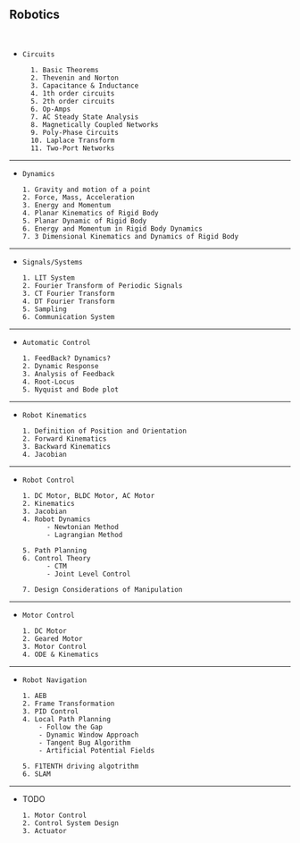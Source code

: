 ## Robotics

<br>

- `Circuits`
      
        1. Basic Theorems
        2. Thevenin and Norton
        3. Capacitance & Inductance
        4. 1th order circuits
        5. 2th order circuits      
        6. Op-Amps
        7. AC Steady State Analysis
        8. Magnetically Coupled Networks
        9. Poly-Phase Circuits
        10. Laplace Transform 
        11. Two-Port Networks
--- 

- `Dynamics`

      1. Gravity and motion of a point 
      2. Force, Mass, Acceleration 
      3. Energy and Momentum 
      4. Planar Kinematics of Rigid Body 
      5. Planar Dynamic of Rigid Body 
      6. Energy and Momentum in Rigid Body Dynamics 
      7. 3 Dimensional Kinematics and Dynamics of Rigid Body 

---

- `Signals/Systems`

      1. LIT System
      2. Fourier Transform of Periodic Signals
      3. CT Fourier Transform 
      4. DT Fourier Transform 
      5. Sampling
      6. Communication System 

---

- `Automatic Control`

      1. FeedBack? Dynamics?
      2. Dynamic Response
      3. Analysis of Feedback
      4. Root-Locus
      5. Nyquist and Bode plot

---

- `Robot Kinematics`

      1. Definition of Position and Orientation 
      2. Forward Kinematics
      3. Backward Kinematics
      4. Jacobian
      
---

- `Robot Control`
  
      1. DC Motor, BLDC Motor, AC Motor 
      2. Kinematics
      3. Jacobian
      4. Robot Dynamics
            - Newtonian Method 
            - Lagrangian Method 
            
      5. Path Planning
      6. Control Theory 
            - CTM 
            - Joint Level Control 
     
      7. Design Considerations of Manipulation
            
---

- `Motor Control`

      1. DC Motor
      2. Geared Motor
      3. Motor Control
      4. ODE & Kinematics

---

- `Robot Navigation`

      1. AEB
      2. Frame Transformation
      3. PID Control
      4. Local Path Planning
          - Follow the Gap
          - Dynamic Window Approach
          - Tangent Bug Algorithm
          - Artificial Potential Fields

      5. F1TENTH driving algotrithm
      6. SLAM
  

---  

- TODO 

      1. Motor Control 
      2. Control System Design
      3. Actuator 

      

